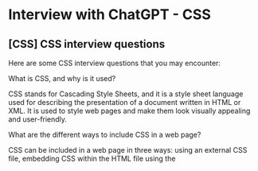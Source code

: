 # Interview with ChatGPT - CSS

## [CSS] CSS interview questions

Here are some CSS interview questions that you may encounter:

What is CSS, and why is it used?

CSS stands for Cascading Style Sheets, and it is a style sheet language used for describing the presentation of a document written in HTML or XML. It is used to style web pages and make them look visually appealing and user-friendly.

What are the different ways to include CSS in a web page?

CSS can be included in a web page in three ways: using an external CSS file, embedding CSS within the HTML file using the <style> tag, or adding inline styles using the style attribute in HTML elements.

What is the box model in CSS?

The box model is a way of representing the content and layout of HTML elements in CSS. It consists of four parts: the content area, padding, border, and margin.

What are pseudo-classes in CSS?

Pseudo-classes are used to apply a special style to specific elements based on their state or position in the document. Examples include :hover, :active, :visited, and :first-child.

What are CSS selectors?

CSS selectors are used to select HTML elements that you want to style. They can be based on element names, classes, IDs, attributes, and more.

What is the difference between absolute and relative positioning in CSS?

Absolute positioning positions an element relative to its containing element, while relative positioning positions an element relative to its normal position in the document flow.

What is the CSS float property, and how is it used?

The CSS float property is used to position elements to the left or right of their containing element. It is commonly used for creating layouts with columns or sidebars.

What is responsive design in CSS?

Responsive design is a design technique that allows web pages to adjust their layout and content based on the screen size and device used to view them. It often involves using CSS media queries to apply different styles based on the screen size.

What is the CSS box-shadow property, and how is it used?

The CSS box-shadow property is used to add a shadow effect to an element. It can be used to create depth and dimension in a design.

What is the CSS display property, and how is it used?

The CSS display property is used to control how an element is displayed on a web page. It can be used to show or hide elements, change their layout behavior, and more. Common values include block, inline, and none.

## [CSS] CSS interview questions (...)

What is CSS, and what is its role in web development?
Answer: CSS (Cascading Style Sheets) is a styling language that is used to describe the visual appearance of HTML and XML documents. CSS is used to separate presentation from content, allowing web designers to control the layout, typography, and color of web pages.

What are the different types of selectors in CSS?
Answer: There are several types of selectors in CSS, including element selectors, class selectors, ID selectors, attribute selectors, pseudo-classes, and pseudo-elements.

What is the box model in CSS, and how does it work?
Answer: The box model is a concept in CSS that describes how elements are laid out on a web page. Each element is treated as a rectangular box, and the size of the box is determined by its content, padding, border, and margin. The box model is important because it affects the layout of the page and the spacing between elements.

What is responsive design, and how do you achieve it with CSS?
Answer: Responsive design is an approach to web design that aims to create web pages that can adapt to different screen sizes and devices. This is achieved using CSS media queries, which allow you to specify different styles for different devices and screen sizes.

What are CSS frameworks, and how do they help in web development?
Answer: CSS frameworks are pre-written sets of CSS code that can be used to style web pages. They often include pre-built components and layouts that can be used to create websites quickly and easily. Frameworks like Bootstrap and Foundation are widely used in web development.

What are CSS preprocessors, and how do they work?
Answer: CSS preprocessors are tools that extend the functionality of CSS by adding features such as variables, mixins, and functions. They work by processing the preprocessor code and outputting standard CSS that can be used in web development. Popular CSS preprocessors include Sass, Less, and Stylus.

How do you optimize CSS for performance?
Answer: To optimize CSS for performance, you can minimize the number of HTTP requests, reduce the size of CSS files, use media queries to load styles only when they are needed, and avoid using inline styles. You can also use CSS frameworks and preprocessors to reduce the amount of CSS code that needs to be written.

## [CSS] SASS and SCSS

Sass: syntactically awesome style sheets

SCSS: Sass Cascading Style Sheet

## [CSS] [SCSS] SCSS interview questions

Here are some SCSS (Sass) interview questions that you may encounter:

```dos
What is SCSS, and why is it used?
SCSS (Sass) is a CSS preprocessor that adds additional functionality to traditional CSS. It allows developers to write more concise and maintainable code by using variables, mixins, and other advanced features.
What is the difference between SCSS and Sass?
Sass is a syntax for writing CSS, while SCSS is a newer syntax that is more similar to traditional CSS. SCSS uses curly braces and semicolons like CSS, while Sass uses indentation and doesn't require semicolons.
What are variables in SCSS, and how are they used?
Variables are used to store and reuse values such as colors, font sizes, and spacing. They are defined using the $ symbol and can be used throughout your SCSS code.
What are mixins in SCSS, and how are they used?
Mixins are a way to define reusable chunks of code that can be included in multiple styles. They are defined using the @mixin keyword and can be used to apply a group of styles to an element.
What is nesting in SCSS, and how is it used?
Nesting is a way to write CSS selectors inside other selectors to create more specific styles. It can help make your SCSS code more organized and easier to read.
What is inheritance in SCSS, and how is it used?
Inheritance is a way to apply the styles of one selector to another selector. It can help reduce code duplication and make your SCSS code more efficient.
What are functions in SCSS, and how are they used?
Functions are used to perform calculations and transformations on values in your SCSS code. They can be used to create more dynamic and flexible styles.
What is the SCSS @import rule, and how is it used?
The @import rule is used to include other SCSS files in your code. It can help you organize your code into smaller, more manageable files.
What is the difference between SCSS and CSS specificity?
SCSS uses nesting and inheritance to create more specific CSS selectors, while CSS specificity relies on the order and specificity of the selector itself.
What are SCSS maps, and how are they used?
SCSS maps are used to store related values such as color schemes or font families. They can be used to simplify your code and make it more maintainable.
```
